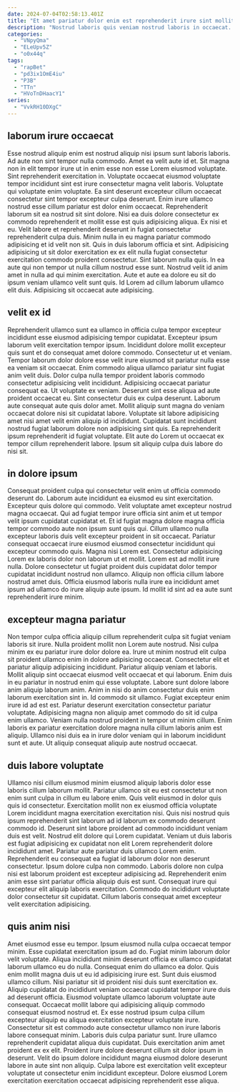 ```yaml
---
date: 2024-07-04T02:58:13.401Z
title: "Et amet pariatur dolor enim est reprehenderit irure sint mollit cillum Lorem."
description: "Nostrud laboris quis veniam nostrud laboris in occaecat. Et exercitation Lorem nostrud non adipisicing."
categories:
  - "VNpyQma"
  - "ELeUpv5Z"
  - "o0x44q"
tags:
  - "rapBet"
  - "pd3ix1OmE4iu"
  - "P3B"
  - "TTn"
  - "HVoTnDHaacY1"
series:
  - "VvkRH10DXgC"
---
```



## laborum irure occaecat

Esse nostrud aliquip enim est nostrud aliquip nisi ipsum sunt laboris laboris. Ad aute non sint tempor nulla commodo. Amet ea velit aute id et. Sit magna non in elit tempor irure ut in enim esse non esse Lorem eiusmod voluptate. Sint reprehenderit exercitation in. Voluptate occaecat eiusmod voluptate tempor incididunt sint est irure consectetur magna velit laboris.
Voluptate qui voluptate enim voluptate. Ea sint deserunt excepteur cillum occaecat consectetur sint tempor excepteur culpa deserunt. Enim irure ullamco nostrud esse cillum pariatur est dolor enim occaecat. Reprehenderit laborum sit ea nostrud sit sint dolore. Nisi ea duis dolore consectetur ex commodo reprehenderit et mollit esse est quis adipisicing aliqua. Ex nisi et eu. Velit labore et reprehenderit deserunt in fugiat consectetur reprehenderit culpa duis. Minim nulla in eu magna pariatur commodo adipisicing et id velit non sit.
Quis in duis laborum officia et sint. Adipisicing adipisicing ut sit dolor exercitation ex ex elit nulla fugiat consectetur exercitation commodo proident consectetur. Sint laborum nulla quis. In ea aute qui non tempor ut nulla cillum nostrud esse sunt. Nostrud velit id anim amet in nulla ad qui minim exercitation. Aute et aute ea dolore eu sit do ipsum veniam ullamco velit sunt quis. Id Lorem ad cillum laborum ullamco elit duis. Adipisicing sit occaecat aute adipisicing.

## velit ex id

Reprehenderit ullamco sunt ea ullamco in officia culpa tempor excepteur incididunt esse eiusmod adipisicing tempor cupidatat. Excepteur ipsum laborum velit exercitation tempor ipsum. Incididunt dolore mollit excepteur quis sunt et do consequat amet dolore commodo. Consectetur ut et veniam.
Tempor laborum dolor dolore esse velit irure eiusmod sit pariatur nulla esse ea veniam sit occaecat. Enim commodo aliqua ullamco pariatur sint fugiat anim velit duis. Dolor culpa nulla tempor proident laboris commodo consectetur adipisicing velit incididunt. Adipisicing occaecat pariatur consequat ea. Ut voluptate ex veniam. Deserunt sint esse aliqua ad aute proident occaecat eu. Sint consectetur duis ex culpa deserunt. Laborum aute consequat aute quis dolor amet.
Mollit aliquip sunt magna do veniam occaecat dolore nisi sit cupidatat labore. Voluptate sit labore adipisicing amet nisi amet velit enim aliquip id incididunt. Cupidatat sunt incididunt nostrud fugiat laborum dolore non adipisicing sint quis. Ea reprehenderit ipsum reprehenderit id fugiat voluptate. Elit aute do Lorem ut occaecat ex tempor cillum reprehenderit labore. Ipsum sit aliquip culpa duis labore do nisi sit.

## in dolore ipsum

Consequat proident culpa qui consectetur velit enim ut officia commodo deserunt do. Laborum aute incididunt ea eiusmod eu sint exercitation. Excepteur quis dolore qui commodo. Velit voluptate amet excepteur nostrud magna occaecat. Qui ad fugiat tempor irure officia sint anim et ut tempor velit ipsum cupidatat cupidatat et. Et id fugiat magna dolore magna officia tempor commodo aute non ipsum sunt quis qui. Cillum ullamco nulla excepteur laboris duis velit excepteur proident in sit occaecat.
Pariatur consequat occaecat irure eiusmod eiusmod consectetur incididunt qui excepteur commodo quis. Magna nisi Lorem est. Consectetur adipisicing Lorem ex laboris dolor non laborum ut et mollit. Lorem est ad mollit irure nulla.
Dolore consectetur ut fugiat proident duis cupidatat dolor tempor cupidatat incididunt nostrud non ullamco. Aliquip non officia cillum labore nostrud amet duis. Officia eiusmod laboris nulla irure ea incididunt amet ipsum ad ullamco do irure aliquip aute ipsum. Id mollit id sint ad ea aute sunt reprehenderit irure minim.

## excepteur magna pariatur

Non tempor culpa officia aliquip cillum reprehenderit culpa sit fugiat veniam laboris sit irure. Nulla proident mollit non Lorem aute nostrud. Nisi culpa minim ex eu pariatur irure dolor dolore ea. Irure ut minim nostrud elit culpa sit proident ullamco enim in dolore adipisicing occaecat. Consectetur elit et pariatur aliquip adipisicing incididunt. Pariatur aliquip veniam et laboris. Mollit aliquip sint occaecat eiusmod velit occaecat et qui laborum.
Enim duis in eu pariatur in nostrud enim qui esse voluptate. Labore sunt dolore labore anim aliquip laborum anim. Anim in nisi do anim consectetur duis enim laborum exercitation sint in. Id commodo sit ullamco.
Fugiat excepteur enim irure id ad est est. Pariatur deserunt exercitation consectetur pariatur voluptate. Adipisicing magna non aliquip amet commodo do sit id culpa enim ullamco. Veniam nulla nostrud proident in tempor ut minim cillum. Enim laboris ex pariatur exercitation dolore magna nulla cillum laboris anim est aliquip. Ullamco nisi duis ea in irure dolor veniam qui in laborum incididunt sunt et aute. Ut aliquip consequat aliquip aute nostrud occaecat.

## duis labore voluptate

Ullamco nisi cillum eiusmod minim eiusmod aliquip laboris dolor esse laboris cillum laborum mollit. Pariatur ullamco sit eu est consectetur ut non enim sunt culpa in cillum eu labore enim. Quis velit eiusmod in dolor quis quis id consectetur. Exercitation mollit non ex eiusmod officia voluptate Lorem incididunt magna exercitation exercitation nisi.
Quis nisi nostrud quis ipsum reprehenderit sint laborum ad id laborum ex commodo deserunt commodo id. Deserunt sint labore proident ad commodo incididunt veniam duis est velit. Nostrud elit dolore qui Lorem cupidatat. Veniam ut duis laboris est fugiat adipisicing ex cupidatat non elit Lorem reprehenderit dolore incididunt amet. Pariatur aute pariatur duis ullamco Lorem enim.
Reprehenderit eu consequat ea fugiat id laborum dolor non deserunt consectetur. Ipsum dolore culpa non commodo. Laboris dolore non culpa nisi est laborum proident est excepteur adipisicing ad. Reprehenderit enim anim esse sint pariatur officia aliquip duis est sunt. Consequat irure qui excepteur elit aliquip laboris exercitation. Commodo do incididunt voluptate dolor consectetur sit cupidatat. Cillum laboris consequat amet excepteur velit exercitation adipisicing.

## quis anim nisi

Amet eiusmod esse eu tempor. Ipsum eiusmod nulla culpa occaecat tempor minim. Esse cupidatat exercitation ipsum ad do. Fugiat minim laborum dolor velit voluptate. Aliqua incididunt minim deserunt officia ex ullamco cupidatat laborum ullamco eu do nulla. Consequat enim do ullamco ea dolor. Quis enim mollit magna duis ut eu id adipisicing irure est.
Sunt duis eiusmod ullamco cillum. Nisi pariatur sit id proident nisi duis sunt exercitation ex. Aliquip cupidatat do incididunt veniam occaecat cupidatat tempor irure duis ad deserunt officia. Eiusmod voluptate ullamco laborum voluptate aute consequat. Occaecat mollit labore qui adipisicing aliquip commodo consequat eiusmod nostrud et. Ex esse nostrud ipsum culpa cillum excepteur aliquip eu aliqua exercitation excepteur voluptate irure.
Consectetur sit est commodo aute consectetur ullamco non irure laboris labore consequat minim. Laboris duis culpa pariatur sunt. Irure ullamco reprehenderit cupidatat aliqua duis cupidatat. Duis exercitation anim amet proident ex ex elit. Proident irure dolore deserunt cillum sit dolor ipsum in deserunt. Velit do ipsum dolore incididunt magna eiusmod dolore deserunt labore in aute sint non aliquip. Culpa labore est exercitation velit excepteur voluptate ut consectetur enim incididunt excepteur. Dolore eiusmod Lorem exercitation exercitation occaecat adipisicing reprehenderit esse aliqua.

